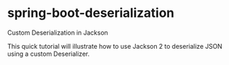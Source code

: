 # spring-boot-deserialization
Custom Deserialization in Jackson

This quick tutorial will illustrate how to use Jackson 2 to deserialize JSON using a custom Deserializer.

